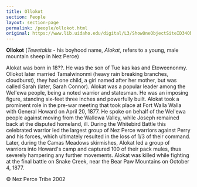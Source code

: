 ```yaml
---
title: Ollokot
section: People
layout: section-page
permalink: /people/ollokot.html
original: https://www.lib.uidaho.edu/digital/L3/ShowOneObjectSiteID34ObjectID219.html
---
```


**Ollokot** (_Tewetakis_ - his boyhood name, _Alokat_, refers to a young, male mountain sheep in Nez Perce)

Alokat was born in 18??. He was the son of Tue kas kas and Etoweenonmy. Ollokot later married Tamalwinonmi (heavy rain breaking branches, cloudburst), they had one child, a girl named after her mother, but was called Sarah (later, Sarah Connor). Alokat was a popular leader among the Wel'ewa people, being a noted warrior and statesman. He was an imposing figure, standing six-feet three inches and powerfully built. Alokat took a prominent role in the pre-war meeting that took place at Fort Walla Walla with General Howard on April 20, 1877. He spoke on behalf of the Wel'ewa people against moving from the Wallowa Valley, while Joseph remained back at the disputed homeland, ill. During the Whitebird Battle this celebrated warrior led the largest group of Nez Perce warriors against Perry and his forces, which ultimately resulted in the loss of 1/3 of their command. Later, during the Camas Meadows skirmishes, Alokat led a group of warriors into Howard's camp and captured 100 of their pack mules, thus severely hampering any further movements. Alokat was killed while fighting at the final battle on Snake Creek, near the Bear Paw Mountains on October 4, 1877.

© Nez Perce Tribe 2002